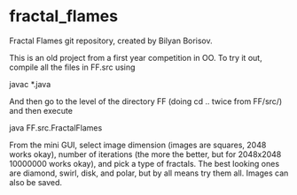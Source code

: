 fractal_flames
==============
Fractal Flames git repository, created by Bilyan Borisov.

This is an old project from a first year competition in OO. To try it out, compile all the files in FF.src using

javac *.java

And then go to the level of the directory FF (doing cd .. twice from FF/src/) and then execute 

java FF.src.FractalFlames

From the mini GUI, select image dimension (images are squares, 2048 works okay), number of iterations (the more the better,
but for 2048x2048 10000000 works okay), 
and pick a type of fractals. The best looking ones are diamond, swirl, disk, and polar, but by all means try them all. 
Images can also be saved.


